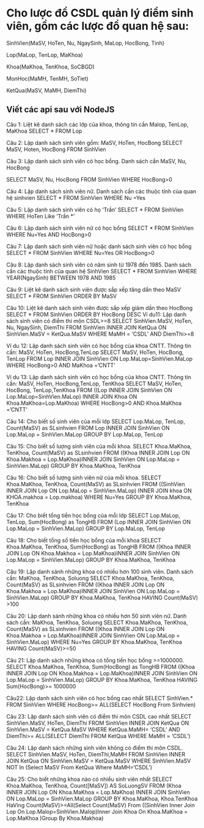 # Cho lược đồ CSDL quản lý điểm sinh viên, gồm các lược đồ quan hệ sau:

SinhVien(MaSV, HoTen, Nu, NgaySinh, MaLop, HocBong, Tinh)

Lop(MaLop, TenLop, MaKhoa)

Khoa(MaKhoa, TenKhoa, SoCBGD)

MonHoc(MaMH, TenMH, SoTiet)

KetQua(MaSV, MaMH, DiemThi)

## Viết các api sau với NodeJS
Câu 1: Liệt kê danh sách các lớp của khoa, thông tin cần Malop, TenLop, MaKhoa
SELECT *
FROM Lop

Câu 2: Lập danh sách sinh viên gồm: MaSV, HoTen, HocBong
SELECT MaSV, Hoten, HocBong
FROM SinhVien

Câu 3: Lập danh sách sinh viên có học bổng. Danh sách cần MaSV, Nu, HocBong

SELECT MaSV, Nu, HocBong
FROM SinhVien
WHERE HocBong>0

Câu 4: Lập danh sách sinh viên nữ. Danh sách cần các thuộc tính của quan hệ sinhvien
SELECT *
FROM SinhVien
WHERE Nu =Yes

Câu 5: Lập danh sách sinh viên có họ ‘Trần’
SELECT *
FROM SinhVien
WHERE HoTen Like ‘Trần *’

Câu 6: Lập danh sách sinh viên nữ có học bổng
SELECT *
FROM SinhVien
WHERE Nu=Yes AND HocBong>0

Câu 7: Lập danh sách sinh viên nữ hoặc danh sách sinh viên có học bổng
SELECT *
FROM SinhVien
WHERE Nu=Yes OR HocBong>0

Câu 8: Lập danh sách sinh viên có năm sinh từ 1978 đến 1985. Danh sách cần các thuộc tính của quan hệ SinhVien
SELECT *
FROM SinhVien
WHERE YEAR(NgaySinh) BETWEEN 1978 AND 1985

Câu 9: Liệt kê danh sách sinh viên được sắp xếp tăng dần theo MaSV
SELECT *
FROM SinhVien
ORDER BY MaSV

Câu 10: Liệt kê danh sách sinh viên được sắp xếp giảm dần theo HocBong
SELECT *
FROM SinhVien
ORDER BY HocBong DESC
Ví du11: Lập danh sách sinh viên có điểm thi môn CSDL>=8
SELECT SinhVien.MaSV, HoTen, Nu, NgaySinh, DiemThi
FROM SinhVien INNER JOIN KetQua ON SinhVien.MaSV = KetQua.MaSV
WHERE MaMH = ‘CSDL’ AND DiemThi>=8

Ví du 12: Lập danh sách sinh viên có học bổng của khoa CNTT. Thông tin cần: MaSV, HoTen, HocBong,TenLop
SELECT MaSV, HoTen, HocBong, TenLop
FROM Lop INNER JOIN SinhVien ON Lop.MaLop=SinhVien.MaLop
WHERE HocBong>0 AND MaKhoa =’CNTT’

Ví du 13: Lập danh sách sinh viên có học bổng của khoa CNTT. Thông tin cần: MaSV, HoTen, HocBong,TenLop, TenKhoa
SELECT MaSV, HoTen, HocBong, TenLop,TenKhoa
FROM ((Lop INNER JOIN SinhVien ON Lop.MaLop=SinhVien.MaLop) INNER JOIN Khoa ON Khoa.MaKhoa=Lop.MaKhoa)
WHERE HocBong>0 AND Khoa.MaKhoa =’CNTT’

Câu 14: Cho biết số sinh viên của mỗi lớp
SELECT Lop.MaLop, TenLop, Count(MaSV) as SLsinhvien
FROM Lop INNER JOIN SinhVien ON Lop.MaLop = SinhVien.MaLop
GROUP BY Lop.MaLop, TenLop

Câu 15: Cho biết số lượng sinh viên của mỗi khoa.
SELECT Khoa.MaKhoa, TenKhoa, Count(MaSV) as SLsinhvien
FROM ((Khoa INNER JOIN Lop ON Khoa.Makhoa = Lop.MaKhoa)INNER JOIN SinhVien ON Lop.MaLop = SinhVien.MaLop)
GROUP BY Khoa.MaKhoa, TenKhoa

Câu 16: Cho biết số lượng sinh viên nữ của mỗi khoa.
SELECT Khoa.MaKhoa, TenKhoa, Count(MaSV) as SLsinhvien
FROM ((SinhVien INNER JOIN Lop ON Lop.MaLop = SinhVien.MaLop) INNER JOIN khoa ON KHOA.makhoa = Lop.makhoa)
WHERE Nu=Yes
GROUP BY Khoa.MaKhoa, TenKhoa

Câu 17: Cho biết tổng tiền học bổng của mỗi lớp
SELECT Lop.MaLop, TenLop, Sum(HocBong) as TongHB
FROM (Lop INNER JOIN SinhVien ON Lop.MaLop = SinhVien.MaLop)
GROUP BY Lop.MaLop, TenLop

Câu 18: Cho biết tổng số tiền học bổng của mỗi khoa
SELECT Khoa.MaKhoa, TenKhoa, Sum(HocBong) as TongHB
FROM ((Khoa INNER JOIN Lop ON Khoa.Makhoa = Lop.MaKhoa)INNER JOIN SinhVien ON Lop.MaLop = SinhVien.MaLop)
GROUP BY Khoa.MaKhoa, TenKhoa

Câu 19: Lập danh sánh những khoa có nhiều hơn 100 sinh viên. Danh sách cần: MaKhoa, TenKhoa, Soluong
SELECT Khoa.MaKhoa, TenKhoa, Count(MaSV) as SLsinhvien
FROM ((Khoa INNER JOIN Lop ON Khoa.Makhoa = Lop.MaKhoa)INNER JOIN SinhVien ON Lop.MaLop = SinhVien.MaLop)
GROUP BY Khoa.MaKhoa, TenKhoa
HAVING Count(MaSV) >100

Câu 20: Lập danh sánh những khoa có nhiều hơn 50 sinh viên nữ. Danh sách cần: MaKhoa, TenKhoa, Soluong
SELECT Khoa.MaKhoa, TenKhoa, Count(MaSV) as SLsinhvien
FROM ((Khoa INNER JOIN Lop ON Khoa.Makhoa = Lop.MaKhoa)INNER JOIN SinhVien ON Lop.MaLop = SinhVien.MaLop)
WHERE Nu=Yes
GROUP BY Khoa.MaKhoa, TenKhoa
HAVING Count(MaSV)>=50

Câu 21: Lập danh sách những khoa có tổng tiền học bổng >=1000000.
SELECT Khoa.MaKhoa, TenKhoa, Sum(HocBong) as TongHB
FROM ((Khoa INNER JOIN Lop ON Khoa.Makhoa = Lop.MaKhoa)INNER JOIN SinhVien ON Lop.MaLop = SinhVien.MaLop)
GROUP BY Khoa.MaKhoa, TenKhoa
HAVING Sum(HocBong)>= 1000000

Câu22: Lập danh sách sinh viên có học bổng cao nhất
SELECT SinhVien.*
FROM SinhVien
WHERE HocBong>= ALL(SELECT HocBong From Sinhvien)

Câu 23: Lập danh sách sinh viên có điểm thi môn CSDL cao nhất
SELECT SinhVien.MaSV, HoTen, DiemThi
FROM SinhVien INNER JOIN KetQua ON SinhVien.MaSV = KetQua.MaSV
WHERE KetQua.MaMH= ‘CSDL’ AND DiemThi>=
ALL(SELECT DiemThi FROM KetQua WHERE MaMH = ‘CSDL’)

Câu 24: Lập danh sách những sinh viên không có điểm thi môn CSDL.
SELECT SinhVien.MaSV, HoTen, DiemThi,MaMH
FROM SinhVien INNER JOIN KetQua ON SinhVien.MaSV = KetQua.MaSV
WHERE SinhVien.MaSV NOT In (Select MaSV From KetQua Where MaMH=’CSDL’)

Câu 25: Cho biết những khoa nào có nhiều sinh viên nhất
SELECT Khoa.MaKhoa, TenKhoa, Count([MaSV]) AS SoLuongSV
FROM (Khoa INNER JOIN Lop ON Khoa.MaKhoa = Lop.MaKhoa) INNER JOIN SinhVien ON Lop.MaLop = SinhVien.MaLop
GROUP BY Khoa.MaKhoa, Khoa.TenKhoa
HaVing Count(MaSV)>=All(Select Count(MaSV) From ((SinhVien Inner Join Lop On Lop.Malop=SinhVien.Malop)Inner Join Khoa On Khoa.MaKhoa = Lop.MaKhoa )Group By Khoa.Makhoa)
